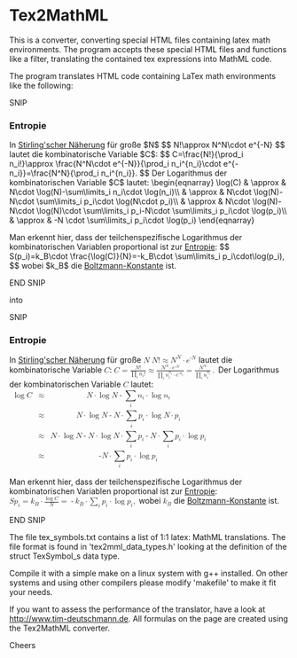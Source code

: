 # Tex2MathML

This is a converter, converting special HTML files containing latex math environments.
The program accepts these special HTML files and functions like a filter,
translating the contained tex expressions into MathML code.

The program translates HTML code containing LaTex math environments like the following:

SNIP

<h3>Entropie</h3>
<p>
        In <a href = "https://de.wikipedia.org/wiki/Stirlingformel" target = _top>Stirling'scher Näherung</a> für große $N$
        $$
                N!\approx N^N\cdot e^{-N}
        $$
        lautet die kombinatorische Variable $C$:
        $$
                C=\frac{N!}{\prod_i n_i!}\approx \frac{N^N\cdot e^{-N}}{\prod_i n_i^{n_i}\cdot e^{-n_i}}=\frac{N^N}{\prod_i n_i^{n_i}}.
        $$
        Der Logarithmus der kombinatorischen Variable $C$ lautet:
        \begin{eqnarray}
                \log(C) & \approx & N\cdot \log(N)-\sum\limits_i n_i\cdot \log(n_i)\\
                        & \approx & N\cdot \log(N)-N\cdot \sum\limits_i p_i\cdot \log(N\cdot p_i)\\
                        & \approx & N\cdot \log(N)-N\cdot \log(N)\cdot \sum\limits_i p_i-N\cdot \sum\limits_i p_i\cdot \log(p_i)\\
                        & \approx & -N \cdot \sum\limits_i p_i\cdot \log(p_i)
        \end{eqnarray}
</p><p>
        Man erkennt hier, dass der teilchenspezifische Logarithmus
        der kombinatorischen Variablen proportional ist zur <a href = "https://de.wikipedia.org/wiki/Entropie" target = _top>Entropie</a>:
        $$
                S(p_i)=k_B\cdot \frac{\log(C)}{N}=-k_B\cdot \sum\limits_i p_i\cdot\log(p_i),
        $$
        wobei $k_B$ die <a href = "https://de.wikipedia.org/wiki/Boltzmann-Konstante" target = _top>Boltzmann-Konstante</a> ist.
</p>

END SNIP

into

SNIP

<h3>Entropie</h3>
<p>
        In <a href = "https://de.wikipedia.org/wiki/Stirlingformel" target = _top>Stirling'scher Näherung</a> für große <math><mi>N</mi></math>
        <math class="equation" mode="display">
                <mi>N</mi><mo>!</mo><mo>&#x2248;</mo> <msup><mi>N</mi><mi>N</mi></msup><mo>&#x22c5;</mo> <msup><mi>e</mi><mrow><mo>-</mo><mi>N</mi></mrow></msup>
        </math>
        lautet die kombinatorische Variable <math><mi>C</mi></math>:
        <math class="equation" mode="display">
                <mi>C</mi><mo>=</mo><mfrac><mrow><mi>N</mi><mo>!</mo></mrow><mrow><msub><mo>&#x220f;</mo><mi>i</mi></msub> <msub><mi>n</mi><mi>i</mi></msub><mo>!</mo></mrow></mfrac><mo>&#x2248;</mo> <mfrac><mrow><msup><mi>N</mi><mi>N</mi></msup><mo>&#x22c5;</mo> <msup><mi>e</mi><mrow><mo>-</mo><mi>N</mi></mrow></msup></mrow><mrow><msub><mo>&#x220f;</mo><mi>i</mi></msub> <msubsup><mi>n</mi><mi>i</mi><mrow><msub><mi>n</mi><mi>i</mi></msub></mrow></msubsup><mo>&#x22c5;</mo> <msup><mi>e</mi><mrow><mo>-</mo><msub><mi>n</mi><mi>i</mi></msub></mrow></msup></mrow></mfrac><mo>=</mo><mfrac><mrow><msup><mi>N</mi><mi>N</mi></msup></mrow><mrow><msub><mo>&#x220f;</mo><mi>i</mi></msub> <msubsup><mi>n</mi><mi>i</mi><mrow><msub><mi>n</mi><mi>i</mi></msub></mrow></msubsup></mrow></mfrac><mo>.</mo>
        </math>
        Der Logarithmus der kombinatorischen Variable <math><mi>C</mi></math> lautet:
        <math class="equation" mode="display"><mtable displaystyle="true" columnalign="right center left"><mtr><mtd>
                <mo>log</mo><mfenced><mi>C</mi></mfenced> </mtd><mtd> <mo>&#x2248;</mo> </mtd><mtd> <mi>N</mi><mo>&#x22c5;</mo> <mo>log</mo><mfenced><mi>N</mi></mfenced><mo>-</mo><munder><mo>&#x2211;</mo><mi>i</mi></munder> <msub><mi>n</mi><mi>i</mi></msub><mo>&#x22c5;</mo> <mo>log</mo><mfenced><mrow><msub><mi>n</mi><mi>i</mi></msub></mrow></mfenced></mtd></mtr><mtr><mtd>
                        </mtd><mtd> <mo>&#x2248;</mo> </mtd><mtd> <mi>N</mi><mo>&#x22c5;</mo> <mo>log</mo><mfenced><mi>N</mi></mfenced><mo>-</mo><mi>N</mi><mo>&#x22c5;</mo> <munder><mo>&#x2211;</mo><mi>i</mi></munder> <msub><mi>p</mi><mi>i</mi></msub><mo>&#x22c5;</mo> <mo>log</mo><mfenced><mrow><mi>N</mi><mo>&#x22c5;</mo> <msub><mi>p</mi><mi>i</mi></msub></mrow></mfenced></mtd></mtr><mtr><mtd>
                        </mtd><mtd> <mo>&#x2248;</mo> </mtd><mtd> <mi>N</mi><mo>&#x22c5;</mo> <mo>log</mo><mfenced><mi>N</mi></mfenced><mo>-</mo><mi>N</mi><mo>&#x22c5;</mo> <mo>log</mo><mfenced><mi>N</mi></mfenced><mo>&#x22c5;</mo> <munder><mo>&#x2211;</mo><mi>i</mi></munder> <msub><mi>p</mi><mi>i</mi></msub><mo>-</mo><mi>N</mi><mo>&#x22c5;</mo> <munder><mo>&#x2211;</mo><mi>i</mi></munder> <msub><mi>p</mi><mi>i</mi></msub><mo>&#x22c5;</mo> <mo>log</mo><mfenced><mrow><msub><mi>p</mi><mi>i</mi></msub></mrow></mfenced></mtd></mtr><mtr><mtd>
                        </mtd><mtd> <mo>&#x2248;</mo> </mtd><mtd> <mo>-</mo><mi>N</mi> <mo>&#x22c5;</mo> <munder><mo>&#x2211;</mo><mi>i</mi></munder> <msub><mi>p</mi><mi>i</mi></msub><mo>&#x22c5;</mo> <mo>log</mo><mfenced><mrow><msub><mi>p</mi><mi>i</mi></msub></mrow></mfenced>
        </mtd></mtr></mtable></math>
</p><p>
        Man erkennt hier, dass der teilchenspezifische Logarithmus
        der kombinatorischen Variablen proportional ist zur <a href = "https://de.wikipedia.org/wiki/Entropie" target = _top>Entropie</a>:
        <math class="equation" mode="display">
                <mi>S</mi><mfenced><mrow><msub><mi>p</mi><mi>i</mi></msub></mrow></mfenced><mo>=</mo><msub><mi>k</mi><mi>B</mi></msub><mo>&#x22c5;</mo> <mfrac><mrow><mo>log</mo><mfenced><mi>C</mi></mfenced></mrow><mi>N</mi></mfrac><mo>=</mo><mo>-</mo><msub><mi>k</mi><mi>B</mi></msub><mo>&#x22c5;</mo> <munder><mo>&#x2211;</mo><mi>i</mi></munder> <msub><mi>p</mi><mi>i</mi></msub><mo>&#x22c5;</mo><mo>log</mo><mfenced><mrow><msub><mi>p</mi><mi>i</mi></msub></mrow></mfenced><mo>,</mo>
        </math>
        wobei <math><msub><mi>k</mi><mi>B</mi></msub></math> die <a href = "https://de.wikipedia.org/wiki/Boltzmann-Konstante" target = _top>Boltzmann-Konstante</a> ist.
</p>

END SNIP

The file tex_symbols.txt contains a list of 1:1 latex: MathML translations. The file format is found in 'tex2mml_data_types.h'
looking at the definition of the struct TexSymbol_s data type.

Compile it with a simple make on a linux system with g++ installed.
On other systems and using other compilers please modify 'makefile' to make it fit your needs.

If you want to assess the performance of the translator, have a look at http://www.tim-deutschmann.de. All formulas on the page are created using the Tex2MathML converter.

Cheers
